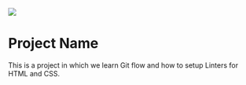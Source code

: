 ![](https://img.shields.io/badge/Microverse-blueviolet)

# Project Name

This is a project in which we learn Git flow and how to setup Linters for HTML and CSS.
